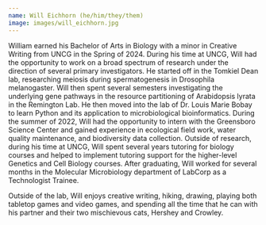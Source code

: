 ```yaml
---
name: Will Eichhorn (he/him/they/them)
image: images/will_eichhorn.jpg
---
```


William earned his Bachelor of Arts in Biology with a minor in Creative Writing from UNCG in the Spring of 2024. During his time at UNCG, Will had the opportunity to work on a broad spectrum of research under the direction of several primary investigators. He started off in the Tomkiel Dean lab, researching meiosis during spermatogenesis in Drosophila melanogaster. Will then spent several semesters investigating the underlying gene pathways in the resource partitioning of Arabidopsis lyrata in the Remington Lab. He then moved into the lab of Dr. Louis Marie Bobay to learn Python and its application to microbiological bioinformatics. During the summer of 2022, Will had the opportunity to intern with the Greensboro Science Center and gained experience in ecological field work, water quality maintenance, and biodiversity data collection. Outside of research, during his time at UNCG, Will spent several years tutoring for biology courses and helped to implement tutoring support for the higher-level Genetics and Cell Biology courses. After graduating, Will worked for several months in the Molecular Microbiology department of LabCorp as a Technologist Trainee.

Outside of the lab, Will enjoys creative writing, hiking, drawing, playing both tabletop games and video games, and spending all the time that he can with his partner and their two mischievous cats, Hershey and Crowley. 
